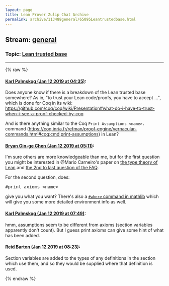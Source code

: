 ```yaml
---
layout: page
title: Lean Prover Zulip Chat Archive 
permalink: archive/113488general/65095Leantrustedbase.html
---
```


## Stream: [general](index.html)
### Topic: [Lean trusted base](65095Leantrustedbase.html)

---


{% raw %}
#### [ Karl Palmskog (Jan 12 2019 at 04:35)](https://leanprover.zulipchat.com/#narrow/stream/113488-general/topic/Lean%20trusted%20base/near/154966417):
<p>Does anyone know if there is a breakdown of the Lean trusted base somewhere? As in, "to trust your Lean code/proofs, you have to accept ...", which is done for Coq in its wiki: <a href="https://github.com/coq/coq/wiki/Presentation#what-do-i-have-to-trust-when-i-see-a-proof-checked-by-coq" target="_blank" title="https://github.com/coq/coq/wiki/Presentation#what-do-i-have-to-trust-when-i-see-a-proof-checked-by-coq">https://github.com/coq/coq/wiki/Presentation#what-do-i-have-to-trust-when-i-see-a-proof-checked-by-coq</a></p>
<p>And is there anything similar to the Coq <code>Print Assumptions &lt;name&gt;.</code> command (<a href="https://coq.inria.fr/refman/proof-engine/vernacular-commands.html#coq:cmd.print-assumptions" target="_blank" title="https://coq.inria.fr/refman/proof-engine/vernacular-commands.html#coq:cmd.print-assumptions">https://coq.inria.fr/refman/proof-engine/vernacular-commands.html#coq:cmd.print-assumptions</a>) in Lean?</p>

#### [ Bryan Gin-ge Chen (Jan 12 2019 at 05:11)](https://leanprover.zulipchat.com/#narrow/stream/113488-general/topic/Lean%20trusted%20base/near/154967503):
<p>I'm sure others are more knowledgeable than me, but for the first question you might be interested in <span class="user-mention" data-user-id="110049">@Mario Carneiro</span>'s paper on <a href="https://github.com/digama0/lean-type-theory/releases" target="_blank" title="https://github.com/digama0/lean-type-theory/releases">the type theory of Lean</a> and <a href="https://github.com/leanprover/lean/blob/master/doc/faq.md" target="_blank" title="https://github.com/leanprover/lean/blob/master/doc/faq.md">the 2nd to last question of the FAQ</a>.</p>
<p>For the second question, does:</p>
<div class="codehilite"><pre><span></span><span class="bp">#</span><span class="kn">print</span> <span class="n">axioms</span> <span class="bp">&lt;</span><span class="n">name</span><span class="bp">&gt;</span>
</pre></div>


<p>give you what you want? There's also a <a href="https://github.com/leanprover/mathlib/blob/caa2076038e2d5a84fd05e9988fbe31d01a7f6ba/tactic/where.lean" target="_blank" title="https://github.com/leanprover/mathlib/blob/caa2076038e2d5a84fd05e9988fbe31d01a7f6ba/tactic/where.lean"><code>#where</code> command in mathlib</a> which will give you some more detailed environment info as well.</p>

#### [ Karl Palmskog (Jan 12 2019 at 07:49)](https://leanprover.zulipchat.com/#narrow/stream/113488-general/topic/Lean%20trusted%20base/near/154972114):
<p>hmm, assumptions seem to be different from axioms (section variables apparently don't count). But I guess print axioms can give some hint of what has been added.</p>

#### [ Reid Barton (Jan 12 2019 at 08:23)](https://leanprover.zulipchat.com/#narrow/stream/113488-general/topic/Lean%20trusted%20base/near/154973055):
<p>Section variables are added to the types of any definitions in the section which use them, and so they would be supplied where that definition is used.</p>


{% endraw %}

